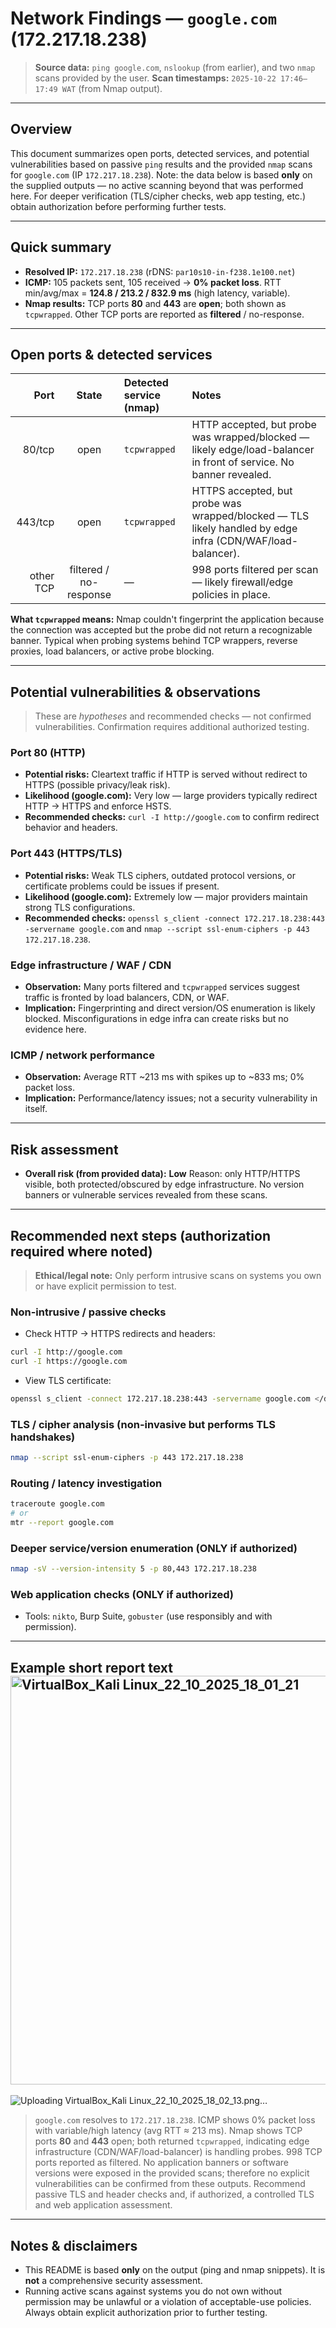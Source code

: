 # Network Findings — `google.com` (172.217.18.238)

> **Source data:** `ping google.com`, `nslookup` (from earlier), and two `nmap` scans provided by the user.
> **Scan timestamps:** `2025-10-22 17:46–17:49 WAT` (from Nmap output).

---

## Overview

This document summarizes open ports, detected services, and potential vulnerabilities based on passive `ping` results and the provided `nmap` scans for `google.com` (IP `172.217.18.238`).
Note: the data below is based **only** on the supplied outputs — no active scanning beyond that was performed here. For deeper verification (TLS/cipher checks, web app testing, etc.) obtain authorization before performing further tests.

---

## Quick summary

* **Resolved IP:** `172.217.18.238` (rDNS: `par10s10-in-f238.1e100.net`)
* **ICMP:** 105 packets sent, 105 received → **0% packet loss**. RTT min/avg/max = **124.8 / 213.2 / 832.9 ms** (high latency, variable).
* **Nmap results:** TCP ports **80** and **443** are **open**; both shown as `tcpwrapped`. Other TCP ports are reported as **filtered** / no-response.

---

## Open ports & detected services

|      Port |          State         | Detected service (nmap) | Notes                                                                                                             |
| --------: | :--------------------: | :---------------------- | :---------------------------------------------------------------------------------------------------------------- |
|    80/tcp |          open          | `tcpwrapped`            | HTTP accepted, but probe was wrapped/blocked — likely edge/load-balancer in front of service. No banner revealed. |
|   443/tcp |          open          | `tcpwrapped`            | HTTPS accepted, but probe was wrapped/blocked — TLS likely handled by edge infra (CDN/WAF/load-balancer).         |
| other TCP | filtered / no-response | —                       | 998 ports filtered per scan — likely firewall/edge policies in place.                                             |

**What `tcpwrapped` means:** Nmap couldn't fingerprint the application because the connection was accepted but the probe did not return a recognizable banner. Typical when probing systems behind TCP wrappers, reverse proxies, load balancers, or active probe blocking.

---

## Potential vulnerabilities & observations

> These are *hypotheses* and recommended checks — not confirmed vulnerabilities. Confirmation requires additional authorized testing.

### Port 80 (HTTP)

* **Potential risks:** Cleartext traffic if HTTP is served without redirect to HTTPS (possible privacy/leak risk).
* **Likelihood (google.com):** Very low — large providers typically redirect HTTP → HTTPS and enforce HSTS.
* **Recommended checks:** `curl -I http://google.com` to confirm redirect behavior and headers.

### Port 443 (HTTPS/TLS)

* **Potential risks:** Weak TLS ciphers, outdated protocol versions, or certificate problems could be issues if present.
* **Likelihood (google.com):** Extremely low — major providers maintain strong TLS configurations.
* **Recommended checks:** `openssl s_client -connect 172.217.18.238:443 -servername google.com` and `nmap --script ssl-enum-ciphers -p 443 172.217.18.238`.

### Edge infrastructure / WAF / CDN

* **Observation:** Many ports filtered and `tcpwrapped` services suggest traffic is fronted by load balancers, CDN, or WAF.
* **Implication:** Fingerprinting and direct version/OS enumeration is likely blocked. Misconfigurations in edge infra can create risks but no evidence here.

### ICMP / network performance

* **Observation:** Average RTT ~213 ms with spikes up to ~833 ms; 0% packet loss.
* **Implication:** Performance/latency issues; not a security vulnerability in itself.

---

## Risk assessment

* **Overall risk (from provided data):** **Low**
  Reason: only HTTP/HTTPS visible, both protected/obscured by edge infrastructure. No version banners or vulnerable services revealed from these scans.

---

## Recommended next steps (authorization required where noted)

> **Ethical/legal note:** Only perform intrusive scans on systems you own or have explicit permission to test.

### Non-intrusive / passive checks

* Check HTTP → HTTPS redirects and headers:

```bash
curl -I http://google.com
curl -I https://google.com
```

* View TLS certificate:

```bash
openssl s_client -connect 172.217.18.238:443 -servername google.com </dev/null | openssl x509 -noout -dates -subject -issuer
```

### TLS / cipher analysis (non-invasive but performs TLS handshakes)

```bash
nmap --script ssl-enum-ciphers -p 443 172.217.18.238
```

### Routing / latency investigation

```bash
traceroute google.com
# or
mtr --report google.com
```

### Deeper service/version enumeration (ONLY if authorized)

```bash
nmap -sV --version-intensity 5 -p 80,443 172.217.18.238
```

### Web application checks (ONLY if authorized)

* Tools: `nikto`, Burp Suite, `gobuster` (use responsibly and with permission).

---

## Example short report text<img width="1366" height="654" alt="VirtualBox_Kali Linux_22_10_2025_18_01_21" src="https://github.com/user-attachments/assets/aee1e13a-60ea-4be1-b3ea-7ecfbab64943" />

![Uploading VirtualBox_Kali Linux_22_10_2025_18_02_13.png…]()

> `google.com` resolves to `172.217.18.238`. ICMP shows 0% packet loss with variable/high latency (avg RTT ≈ 213 ms). Nmap shows TCP ports **80** and **443** open; both returned `tcpwrapped`, indicating edge infrastructure (CDN/WAF/load-balancer) is handling probes. 998 TCP ports reported as filtered. No application banners or software versions were exposed in the provided scans; therefore no explicit vulnerabilities can be confirmed from these outputs. Recommend passive TLS and header checks and, if authorized, a controlled TLS and web application assessment.

---

## Notes & disclaimers

* This README is based **only** on the output (ping and nmap snippets). It is **not** a comprehensive security assessment.
* Running active scans against systems you do not own without permission may be unlawful or a violation of acceptable-use policies. Always obtain explicit authorization prior to further testing.
